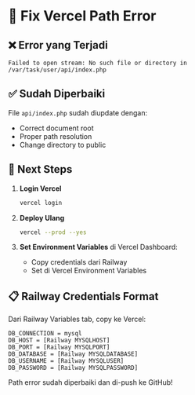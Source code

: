 # 🔧 Fix Vercel Path Error

## ❌ Error yang Terjadi
```
Failed to open stream: No such file or directory in /var/task/user/api/index.php
```

## ✅ Sudah Diperbaiki

File `api/index.php` sudah diupdate dengan:
- Correct document root
- Proper path resolution
- Change directory to public

## 🚀 Next Steps

1. **Login Vercel**
   ```bash
   vercel login
   ```

2. **Deploy Ulang**
   ```bash
   vercel --prod --yes
   ```

3. **Set Environment Variables** di Vercel Dashboard:
   - Copy credentials dari Railway
   - Set di Vercel Environment Variables

## 📋 Railway Credentials Format

Dari Railway Variables tab, copy ke Vercel:
```
DB_CONNECTION = mysql
DB_HOST = [Railway MYSQLHOST]
DB_PORT = [Railway MYSQLPORT]
DB_DATABASE = [Railway MYSQLDATABASE]
DB_USERNAME = [Railway MYSQLUSER]
DB_PASSWORD = [Railway MYSQLPASSWORD]
```

Path error sudah diperbaiki dan di-push ke GitHub!